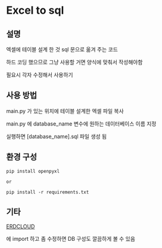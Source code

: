 # Excel to sql

## 설명

엑셀에 테이블 설계 한 것 sql 문으로 옮겨 주는 코드

하드 코딩 했으므로 그냥 사용할 거면 양식에 맞춰서 작성해야함

필요시 각자 수정해서 사용하기

## 사용 방법
main.py 가 있는 위치에 테이블 설계한 엑셀 파일 복사

main.py 에 database_name 변수에 원하는 데이터베이스 이름 지정

실행하면 [database_name].sql 파일 생성 됨

## 환경 구성

    pip install openpyxl
    
    or

    pip install -r requirements.txt

## 기타

[ERDCLOUD](https://www.erdcloud.com/)

에 import 하고 좀 수정하면 DB 구성도 깔끔하게 볼 수 있음
